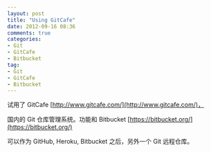```yaml
---
layout: post
title: "Using GitCafe"
date: 2012-09-16 08:36
comments: true
categories: 
- Git
- GitCafe 
- Bitbucket
tag:
- Git
- GitCafe 
- Bitbucket
---
```


试用了 GitCafe [http://www.gitcafe.com/](http://www.gitcafe.com/)，

国内的 Git 仓库管理系统。功能和 Bitbucket [https://bitbucket.org/](https://bitbucket.org/)

可以作为 GitHub, Heroku, Bitbucket 之后，另外一个 Git 远程仓库。
